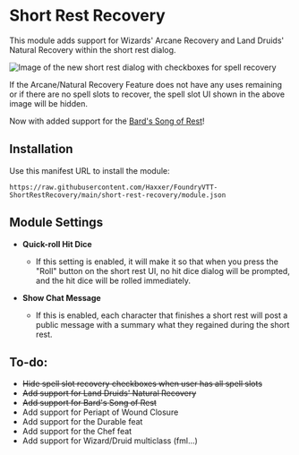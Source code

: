 # Short Rest Recovery
This module adds support for Wizards' Arcane Recovery and Land Druids' Natural Recovery within the short rest dialog.

![Image of the new short rest dialog with checkboxes for spell recovery](https://raw.githubusercontent.com/Haxxer/FoundryVTT-ShortRestRecovery/main/docs/short-rest-dialog.jpg)

If the Arcane/Natural Recovery Feature does not have any uses remaining or if there are no spell slots to recover, the spell slot UI shown in the above image will be hidden.

Now with added support for the [Bard's Song of Rest](https://www.dndbeyond.com/classes/bard#SongofRest-80)!

## Installation
Use this manifest URL to install the module:

`https://raw.githubusercontent.com/Haxxer/FoundryVTT-ShortRestRecovery/main/short-rest-recovery/module.json`

## Module Settings
* **Quick-roll Hit Dice**
  * If this setting is enabled, it will make it so that when you press the "Roll" button on the short rest UI, no hit dice dialog will be prompted, and the hit dice will be rolled immediately.

* **Show Chat Message**
  * If this is enabled, each character that finishes a short rest will post a public message with a summary what they regained during the short rest.

## To-do:
- ~~Hide spell slot recovery checkboxes when user has all spell slots~~
- ~~Add support for Land Druids' Natural Recovery~~
- ~~Add support for Bard's Song of Rest~~
- Add support for Periapt of Wound Closure
- Add support for the Durable feat
- Add support for the Chef feat
- Add support for Wizard/Druid multiclass (fml...)
